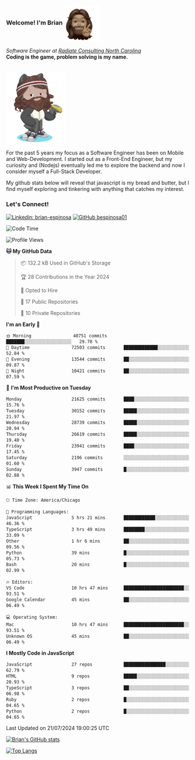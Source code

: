 ###  Welcome! I'm Brian <img align="center" src="https://github.com/bespinosa01/bespinosa01/blob/main/assets/peace-animoji.png" height="100" /></h2>
<p><em>Software Engineer at <a href="https://www.radiateconsulting.coop/north-carolina-tech-coop">Radiate Consulting North Carolina</a>
 <br/>
<!-- </br>Developer Consultant at <a href="https://codethedream.org/">Code The Dream</a> -->
</em> <b>Coding is the game, problem solving is my name.</b></p>

<br/>


 <img align="center" src="https://github.com/bespinosa01/bespinosa01/blob/main/assets/octo-me.png" height="200" /> 
 <p>
 For the past 5 years my focus as a Software Engineer has been on Mobile and Web-Development. I started out as a Front-End Engineer, but my curiosity and (Nodejs) eventually led me to explore the backend and now I consider myself a Full-Stack Developer.
</p>
<p>
 My github stats below will reveal that javascript is my bread and butter, but I find myself exploring and tinkering with anything that catches my interest. 
 </p>
 
 
### Let's Connect!

[![Linkedin: brian-espinosa](https://img.shields.io/badge/-brian--espinosa-blue?style=flat-square&logo=Linkedin&logoColor=white&link=https://www.linkedin.com/in/brian-espinosa/)](https://www.linkedin.com/in/brian-espinosa/)
[![GitHub bespinosa01](https://img.shields.io/github/followers/bespinosa01?label=follow&style=social)](https://github.com/bespinosa01)



<!--START_SECTION:waka-->
![Code Time](http://img.shields.io/badge/Code%20Time-1%2C592%20hrs%2033%20mins-blue)

![Profile Views](http://img.shields.io/badge/Profile%20Views-0-blue)

**🐱 My GitHub Data** 

> 📦 132.2 kB Used in GitHub's Storage 
 > 
> 🏆 28 Contributions in the Year 2024
 > 
> 💼 Opted to Hire
 > 
> 📜 17 Public Repositories 
 > 
> 🔑 10 Private Repositories 
 > 
**I'm an Early 🐤** 

```text
🌞 Morning                40751 commits       ███████░░░░░░░░░░░░░░░░░░   29.70 % 
🌆 Daytime                72503 commits       █████████████░░░░░░░░░░░░   52.84 % 
🌃 Evening                13544 commits       ██░░░░░░░░░░░░░░░░░░░░░░░   09.87 % 
🌙 Night                  10421 commits       ██░░░░░░░░░░░░░░░░░░░░░░░   07.59 % 
```
📅 **I'm Most Productive on Tuesday** 

```text
Monday                   21625 commits       ████░░░░░░░░░░░░░░░░░░░░░   15.76 % 
Tuesday                  30152 commits       █████░░░░░░░░░░░░░░░░░░░░   21.97 % 
Wednesday                28739 commits       █████░░░░░░░░░░░░░░░░░░░░   20.94 % 
Thursday                 26619 commits       █████░░░░░░░░░░░░░░░░░░░░   19.40 % 
Friday                   23941 commits       ████░░░░░░░░░░░░░░░░░░░░░   17.45 % 
Saturday                 2196 commits        ░░░░░░░░░░░░░░░░░░░░░░░░░   01.60 % 
Sunday                   3947 commits        █░░░░░░░░░░░░░░░░░░░░░░░░   02.88 % 
```


📊 **This Week I Spent My Time On** 

```text
🕑︎ Time Zone: America/Chicago

💬 Programming Languages: 
JavaScript               5 hrs 21 mins       ████████████░░░░░░░░░░░░░   46.36 % 
TypeScript               3 hrs 49 mins       ████████░░░░░░░░░░░░░░░░░   33.09 % 
Other                    1 hr 6 mins         ██░░░░░░░░░░░░░░░░░░░░░░░   09.56 % 
Python                   39 mins             █░░░░░░░░░░░░░░░░░░░░░░░░   05.73 % 
Bash                     20 mins             █░░░░░░░░░░░░░░░░░░░░░░░░   02.99 % 

🔥 Editors: 
VS Code                  10 hrs 47 mins      ███████████████████████░░   93.51 % 
Google Calendar          45 mins             ██░░░░░░░░░░░░░░░░░░░░░░░   06.49 % 

💻 Operating System: 
Mac                      10 hrs 47 mins      ███████████████████████░░   93.51 % 
Unknown OS               45 mins             ██░░░░░░░░░░░░░░░░░░░░░░░   06.49 % 
```

**I Mostly Code in JavaScript** 

```text
JavaScript               27 repos            ████████████████░░░░░░░░░   62.79 % 
HTML                     9 repos             █████░░░░░░░░░░░░░░░░░░░░   20.93 % 
TypeScript               3 repos             ██░░░░░░░░░░░░░░░░░░░░░░░   06.98 % 
Ruby                     2 repos             █░░░░░░░░░░░░░░░░░░░░░░░░   04.65 % 
Python                   2 repos             █░░░░░░░░░░░░░░░░░░░░░░░░   04.65 % 
```




 Last Updated on 21/07/2024 19:00:25 UTC
<!--END_SECTION:waka-->


<!--  Github STATS -->
[![Brian's GitHub stats](https://github-readme-stats.vercel.app/api?username=bespinosa01&hide=stars,contribs&count_private=true&show_icons=true)](https://github.com/anuraghazra/github-readme-stats)

[![Top Langs](https://github-readme-stats.vercel.app/api/top-langs/?username=bespinosa01&layout=compact)](https://github.com/anuraghazra/github-readme-stats)



<!--
**bespinosa01/bespinosa01** is a ✨ _special_ ✨ repository because its `README.md` (this file) appears on your GitHub profile.

Here are some ideas to get you started:

- 🔭 I’m currently working on ...
- 🌱 I’m currently learning ...
- 👯 I’m looking to collaborate on ...
- 🤔 I’m looking for help with ...
- 💬 Ask me about ...
- 📫 How to reach me: ...
- 😄 Pronouns: ...
- ⚡ Fun fact: ...
-->
